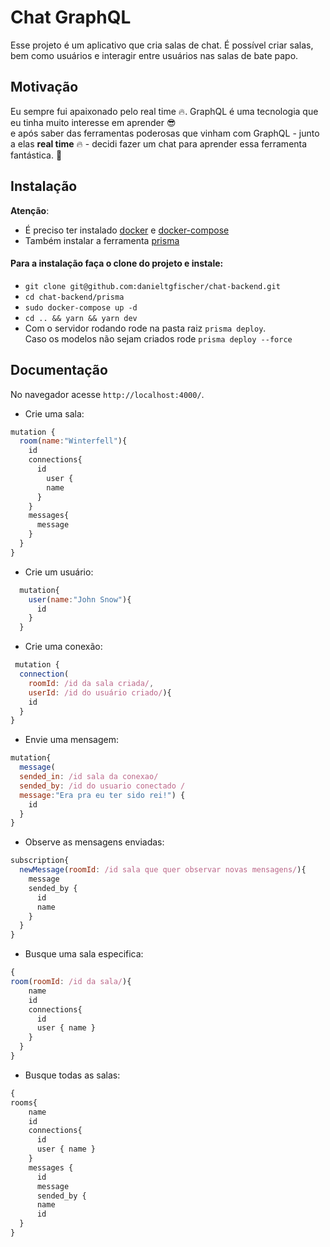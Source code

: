 # Chat GraphQL
Esse projeto é um aplicativo que cria salas de chat. É possível criar salas, <br/>
bem como usuários e interagir entre usuários nas salas de bate papo.
 
## Motivação
 Eu sempre fui apaixonado pelo real time :fire:. GraphQL é uma tecnologia que eu tinha muito interesse em aprender :sunglasses:<br/>
 e após saber das ferramentas poderosas que vinham com GraphQL - junto a elas **real time**  :fire: - decidi fazer um chat para aprender
 essa ferramenta fantástica. :rocket:

## Instalação
  **Atenção**: 
  * É preciso ter instalado [docker](https://docs.docker.com/v17.09/engine/installation/) e [docker-compose](https://docs.docker.com/compose/install/)
  * Também instalar a ferramenta [prisma](https://www.prisma.io/docs/get-started/01-setting-up-prisma-new-database-JAVASCRIPT-a002/)
#### Para a instalação faça o clone do projeto e instale:
  * `git clone git@github.com:danieltgfischer/chat-backend.git`<br/>
  * `cd chat-backend/prisma`
  * `sudo docker-compose up -d`
  * `cd .. && yarn && yarn dev`
  * Com o servidor rodando rode na pasta raiz `prisma deploy`. <br/>Caso os modelos não sejam criados rode `prisma deploy --force`

## Documentação
 No navegador acesse `http://localhost:4000/`.
 * Crie uma sala:
```javascript
mutation {
  room(name:"Winterfell"){
    id
    connections{
      id
    	user {
        name
      }
    }
    messages{
      message
    }
  }
}
```
 * Crie um usuário:
```javascript
  mutation{
    user(name:"John Snow"){
      id
    }
  }
```
 * Crie uma conexão:
```javascript
 mutation {
  connection(
    roomId: /id da sala criada/, 
    userId: /id do usuário criado/){
    id
  }
}
```
* Envie uma mensagem:
```javascript
mutation{
  message(
  sended_in: /id sala da conexao/
  sended_by: /id do usuario conectado /
  message:"Era pra eu ter sido rei!") {
    id
  }
}
```
* Observe as mensagens enviadas:
```javascript
subscription{
  newMessage(roomId: /id sala que quer observar novas mensagens/){
    message
    sended_by {
      id
      name
    }
  }
}
```
* Busque uma sala especifica:
```javascript
{
room(roomId: /id da sala/){
    name
    id
    connections{
      id
      user { name }
    }
  }
}
```
* Busque todas as salas:
```javascript
{
rooms{
    name
    id
    connections{
      id
      user { name }
    }
    messages {
      id
      message
      sended_by {
      name
      id
  }
}
```
